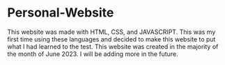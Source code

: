 # Personal-Website 

This website was made with HTML, CSS, and JAVASCRIPT. This was my first time using these languages and decided to make this website to put what I had learned to the test. This website was created in the majority of the month of June 2023. I will be adding more in the future.

